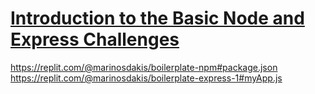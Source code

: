 # [Introduction to the Basic Node and Express Challenges](https://www.freecodecamp.org/learn/apis-and-microservices/basic-node-and-express/)
https://replit.com/@marinosdakis/boilerplate-npm#package.json
https://replit.com/@marinosdakis/boilerplate-express-1#myApp.js